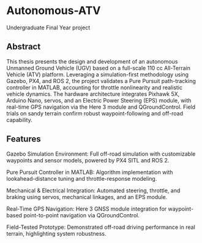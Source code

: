# Autonomous-ATV
Undergraduate Final Year project

## Abstract
This thesis presents the design and development of an autonomous Unmanned Ground Vehicle (UGV) based on a full-scale 110 cc All-Terrain Vehicle (ATV) platform. Leveraging a simulation-first methodology using Gazebo, PX4, and ROS 2, the project validates a Pure Pursuit path-tracking controller in MATLAB, accounting for throttle nonlinearity and realistic vehicle dynamics. The hardware architecture integrates Pixhawk 5X, Arduino Nano, servos, and an Electric Power Steering (EPS) module, with real-time GPS navigation via the Here 3 module and QGroundControl. Field trials on sandy terrain confirm robust waypoint-following and off-road capability.

## Features
Gazebo Simulation Environment: Full off-road simulation with customizable waypoints and sensor models, powered by PX4 SITL and ROS 2.

Pure Pursuit Controller in MATLAB: Algorithm implementation with lookahead-distance tuning and throttle-response modeling.

Mechanical & Electrical Integration: Automated steering, throttle, and braking using servos, mechanical linkages, and an EPS module.

Real-Time GPS Navigation: Here 3 GNSS module integration for waypoint-based point-to-point navigation via QGroundControl.

Field-Tested Prototype: Demonstrated off-road driving performance in real terrain, highlighting system robustness.
